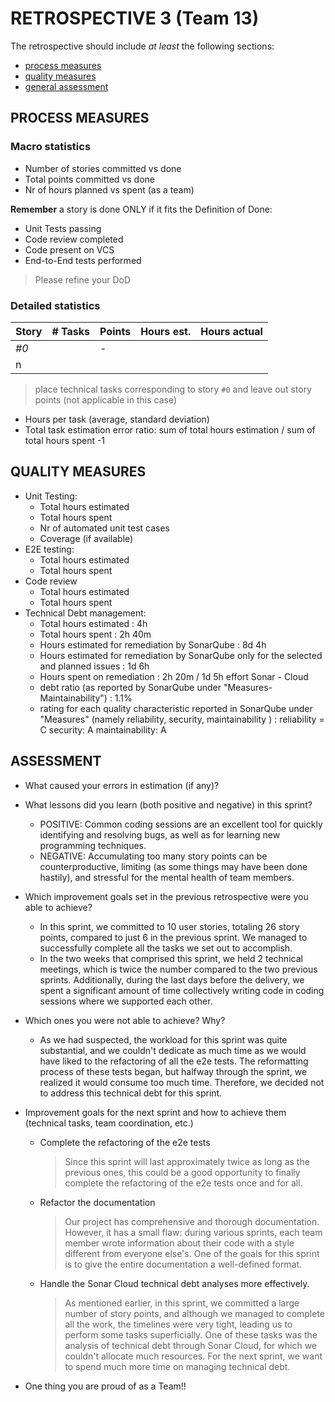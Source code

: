 RETROSPECTIVE 3 (Team 13)
=====================================

The retrospective should include _at least_ the following
sections:

- [process measures](#process-measures)
- [quality measures](#quality-measures)
- [general assessment](#assessment)

## PROCESS MEASURES 

### Macro statistics

- Number of stories committed vs done 
- Total points committed vs done 
- Nr of hours planned vs spent (as a team)

**Remember**  a story is done ONLY if it fits the Definition of Done:
 
- Unit Tests passing
- Code review completed
- Code present on VCS
- End-to-End tests performed

> Please refine your DoD 

### Detailed statistics

| Story  | # Tasks | Points | Hours est. | Hours actual |
|--------|---------|--------|------------|--------------|
| _#0_   |         |    -   |            |              |
| n      |         |        |            |              |
   

> place technical tasks corresponding to story `#0` and leave out story points (not applicable in this case)

- Hours per task (average, standard deviation)
- Total task estimation error ratio: sum of total hours estimation / sum of total hours spent -1

  
## QUALITY MEASURES 

- Unit Testing:
  - Total hours estimated
  - Total hours spent
  - Nr of automated unit test cases 
  - Coverage (if available)
- E2E testing:
  - Total hours estimated
  - Total hours spent
- Code review 
  - Total hours estimated 
  - Total hours spent
- Technical Debt management:
  - Total hours estimated : 4h
  - Total hours spent : 2h 40m
  - Hours estimated for remediation by SonarQube : 8d 4h
  - Hours estimated for remediation by SonarQube only for the selected and planned issues : 1d 6h
  - Hours spent on remediation : 2h 20m / 1d 5h effort Sonar - Cloud
  - debt ratio (as reported by SonarQube under "Measures-Maintainability") : 1.1%
  - rating for each quality characteristic reported in SonarQube under "Measures" (namely reliability, security, maintainability )
  : reliability = C security: A maintainability: A

## ASSESSMENT

- What caused your errors in estimation (if any)?

- What lessons did you learn (both positive and negative) in this sprint?
    + POSITIVE: Common coding sessions are an excellent tool for quickly identifying and resolving bugs, as well as for learning new programming techniques.
    + NEGATIVE: Accumulating too many story points can be counterproductive, limiting (as some things may have been done hastily), and stressful for the mental health of team members.

- Which improvement goals set in the previous retrospective were you able to achieve? 
    + In this sprint, we committed to 10 user stories, totaling 26 story points, compared to just 6 in the previous sprint. We managed to successfully complete all the tasks we set out to accomplish.
    + In the two weeks that comprised this sprint, we held 2 technical meetings, which is twice the number compared to the two previous sprints. Additionally, during the last days before the delivery, we spent a significant amount of time collectively writing code in coding sessions where we supported each other.
  
- Which ones you were not able to achieve? Why?
    + As we had suspected, the workload for this sprint was quite substantial, and we couldn't dedicate as much time as we would have liked to the refactoring of all the e2e tests. The reformatting process of these tests began, but halfway through the sprint, we realized it would consume too much time. Therefore, we decided not to address this technical debt for this sprint.

- Improvement goals for the next sprint and how to achieve them (technical tasks, team coordination, etc.)
    + Complete the refactoring of the e2e tests
        > Since this sprint will last approximately twice as long as the previous ones, this could be a good opportunity to finally complete the refactoring of the e2e tests once and for all.
    + Refactor the documentation
        > Our project has comprehensive and thorough documentation. However, it has a small flaw: during various sprints, each team member wrote information about their code with a style different from everyone else's. One of the goals for this sprint is to give the entire documentation a well-defined format.
    + Handle the Sonar Cloud technical debt analyses more effectively.
        > As mentioned earlier, in this sprint, we committed a large number of story points, and although we managed to complete all the work, the timelines were very tight, leading us to perform some tasks superficially. One of these tasks was the analysis of technical debt through Sonar Cloud, for which we couldn't allocate much resources. For the next sprint, we want to spend much more time on managing technical debt.

- One thing you are proud of as a Team!!
